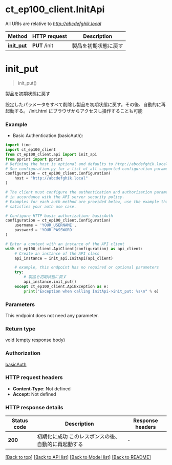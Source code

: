# ct_ep100_client.InitApi

All URIs are relative to *http://abcdefghik.local*

Method | HTTP request | Description
------------- | ------------- | -------------
[**init_put**](InitApi.md#init_put) | **PUT** /init | 製品を初期状態に戻す


# **init_put**
> init_put()

製品を初期状態に戻す

設定したパラメータをすべて削除し製品を初期状態に戻す。その後、自動的に再起動する。   /init.html にブラウザからアクセスし操作することも可能 

### Example

* Basic Authentication (basicAuth):
```python
import time
import ct_ep100_client
from ct_ep100_client.api import init_api
from pprint import pprint
# Defining the host is optional and defaults to http://abcdefghik.local
# See configuration.py for a list of all supported configuration parameters.
configuration = ct_ep100_client.Configuration(
    host = "http://abcdefghik.local"
)

# The client must configure the authentication and authorization parameters
# in accordance with the API server security policy.
# Examples for each auth method are provided below, use the example that
# satisfies your auth use case.

# Configure HTTP basic authorization: basicAuth
configuration = ct_ep100_client.Configuration(
    username = 'YOUR_USERNAME',
    password = 'YOUR_PASSWORD'
)

# Enter a context with an instance of the API client
with ct_ep100_client.ApiClient(configuration) as api_client:
    # Create an instance of the API class
    api_instance = init_api.InitApi(api_client)

    # example, this endpoint has no required or optional parameters
    try:
        # 製品を初期状態に戻す
        api_instance.init_put()
    except ct_ep100_client.ApiException as e:
        print("Exception when calling InitApi->init_put: %s\n" % e)
```


### Parameters
This endpoint does not need any parameter.

### Return type

void (empty response body)

### Authorization

[basicAuth](../README.md#basicAuth)

### HTTP request headers

 - **Content-Type**: Not defined
 - **Accept**: Not defined


### HTTP response details
| Status code | Description | Response headers |
|-------------|-------------|------------------|
**200** | 初期化に成功   このレスポンスの後、自動的に再起動する  |  -  |

[[Back to top]](#) [[Back to API list]](../README.md#documentation-for-api-endpoints) [[Back to Model list]](../README.md#documentation-for-models) [[Back to README]](../README.md)

